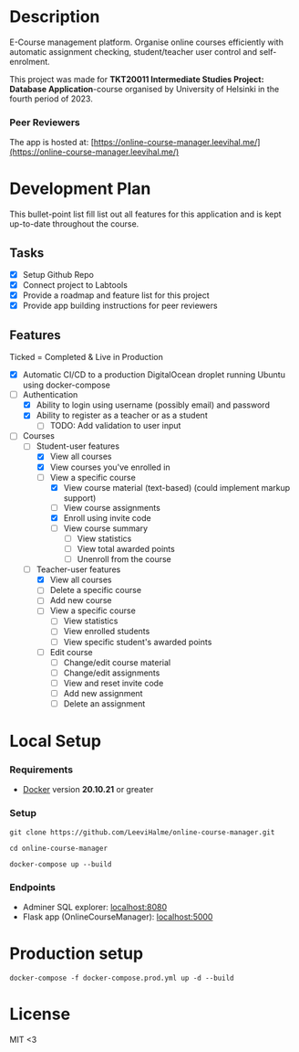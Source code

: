 # Description
E-Course management platform. Organise online courses efficiently with automatic assignment checking, student/teacher user control and self-enrolment.

This project was made for **TKT20011 Intermediate Studies Project: Database Application**-course organised by University of Helsinki in the fourth period of 2023.

### Peer Reviewers

The app is hosted at: [https://online-course-manager.leevihal.me/](https://online-course-manager.leevihal.me/)

# Development Plan
This bullet-point list fill list out all features for this application and is kept up-to-date throughout the course.

## Tasks
- [x] Setup Github Repo
- [x] Connect project to Labtools
- [x] Provide a roadmap and feature list for this project
- [x] Provide app building instructions for peer reviewers

## Features

Ticked = Completed & Live in Production

- [x] Automatic CI/CD to a production DigitalOcean droplet running Ubuntu using docker-compose
- [ ] Authentication
  - [x] Ability to login using username (possibly email) and password
  - [x] Ability to register as a teacher or as a student
    - [ ] TODO: Add validation to user input
- [ ] Courses
  - [ ] Student-user features
    - [x] View all courses
    - [x] View courses you've enrolled in
    - [ ] View a specific course
      - [x] View course material (text-based) (could implement markup support)
      - [ ] View course assignments
      - [x] Enroll using invite code
      - [ ] View course summary
        - [ ] View statistics
        - [ ] View total awarded points
        - [ ] Unenroll from the course
  - [ ] Teacher-user features
    - [x] View all courses
    - [ ] Delete a specific course
    - [ ] Add new course
    - [ ] View a specific course
      - [ ] View statistics
      - [ ] View enrolled students
      - [ ] View specific student's awarded points
    - [ ] Edit course
      - [ ] Change/edit course material
      - [ ] Change/edit assignments
      - [ ] View and reset invite code
      - [ ] Add new assignment
      - [ ] Delete an assignment 

# Local Setup

### Requirements

- [Docker](https://www.docker.com/) version **20.10.21** or greater

### Setup

```shell
git clone https://github.com/LeeviHalme/online-course-manager.git
```
```shell
cd online-course-manager
```
```shell
docker-compose up --build
```

### Endpoints
- Adminer SQL explorer: [localhost:8080](http://localhost:8080)
- Flask app (OnlineCourseManager): [localhost:5000](http://localhost:5000)

# Production setup

```shell
docker-compose -f docker-compose.prod.yml up -d --build
```

# License

MIT <3